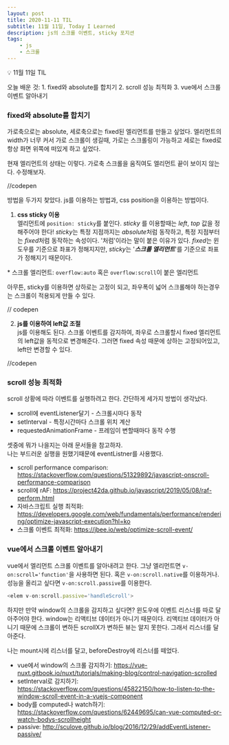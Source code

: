 ```yaml
---
layout: post
title: 2020-11-11 TIL
subtitle: 11월 11일, Today I Learned
description: js의 스크롤 이벤트, sticky 포지션
tags: 
    - js
    - 스크롤
---
```


<p class="callout">💡 11월 11일 TIL </p>
오늘 배운 것:
1. fixed와 absolute를 합치기
2. scroll 성능 최적화
3. vue에서 스크롤 이벤트 알아내기

### fixed와 absolute를 합치기

가로축으로는 absolute, 세로축으로는 fixed된 엘리먼트를 만들고 싶었다. 엘리먼트의 width가 너무 커서 가로 스크롤이 생길때, 가로는 스크롤링이 가능하고 세로는 fixed로 항상 화면 위쪽에 떠있게 하고 싶었다. 

현재 엘리먼트의 상태는 이렇다. 가로축 스크롤을 움직여도 엘리먼트 끝이 보이지 않는다. 수정해보자.

//codepen

방법을 두가지 찾았다. js를 이용하는 방법과, css position을 이용하는 방법이다.

1. **css sticky 이용**\
엘리먼트에 `position: sticky`를 붙인다. *sticky* 를 이용할때는 *left*, *top* 값을 정해주어야 한다! *sticky*는 특정 지점까지는 *absolute*처럼 동작하고, 특정 지점부터는 *fixed*처럼 동작하는 속성이다. '처럼'이라는 말이 붙은 이유가 있다. *fixed*는 윈도우를 기준으로 좌표가 정해지지만, *sticky*는 '***스크롤 엘리먼트***'를 기준으로 좌표가 정해지기 때문이다.

\* 스크롤 엘리먼트: `overflow:auto` 혹은 `overflow:scroll`이 붙은 엘리먼트

아무튼, sticky를 이용하면 상하로는 고정이 되고, 좌우폭이 넓어 스크롤해야 하는경우는 스크롤이 적용되게 만들 수 있다.

// codepen

2. **js를 이용하여 left값 조절**\
js를 이용해도 된다. 스크롤 이벤트를 감지하여, 좌우로 스크롤할시 fixed 엘리먼트의 left값을 동적으로 변경해준다. 그러면 fixed 속성 때문에 상하는 고정되어있고, left만 변경할 수 있다.

//codepen

### scroll 성능 최적화

scroll 상황에 따라 이벤트를 실행하려고 한다. 간단하게 세가지 방법이 생각났다.
- scroll에 eventListener달기 - 스크롤시마다 동작
- setInterval - 특정시간마다 스크롤 위치 계산
- requestedAnimationFrame - 프레임이 변할때마다 동작 수행

셋중에 뭐가 나을지는 아래 문서들을 참고하자.\
나는 부드러운 실행을 원했기때문에 eventListner를 사용했다.

- scroll performance comparison: <https://stackoverflow.com/questions/51329892/javascript-onscroll-performance-comparison>
- scroll에 rAF: <https://project42da.github.io/javascript/2019/05/08/raf-perform.html>
- 자바스크립트 실행 최적화: <https://developers.google.com/web/fundamentals/performance/rendering/optimize-javascript-execution?hl=ko>
- 스크롤 이벤트 최적화: <https://jbee.io/web/optimize-scroll-event/>

### vue에서 스크롤 이벤트 알아내기

vue에서 엘리먼트 스크롤 이벤트를 알아내려고 한다. 그냥 엘리먼트면 `v-on:scroll='function'`을 사용하면 된다. 혹은 `v-on:scroll.native`를 이용하거나. 성능을 올리고 싶다면 `v-on:scroll.passive`를 이용한다.

```js
<elem v-on:scroll.passive='handleScroll'>
```

하지만 만약 window의 스크롤을 감지하고 싶다면? 윈도우에 이벤트 리스너를 따로 달아주어야 한다. <span class="ud">window는 리액티브 데이터가 아니기 때문이다.</span> 리액티브 데이터가 아니기 때문에 스크롤이 변하든 scrollX가 변하든 뷰는 알지 못한다. 그래서 리스너를 달아준다.

나는 mount시에 리스너를 달고, beforeDestroy에 리스너를 떼었다.

- vue에서 window의 스크롤 감지하기: <https://vue-nuxt.gitbook.io/nuxt/tutorials/making-blog/control-navigation-scrolled>
- setInterval로 감지하기: <https://stackoverflow.com/questions/45822150/how-to-listen-to-the-window-scroll-event-in-a-vuejs-component>
- body를 computed나 watch하기: <https://stackoverflow.com/questions/62449695/can-vue-computed-or-watch-bodys-scrollheight>
- passive: <http://sculove.github.io/blog/2016/12/29/addEventListener-passive/>
